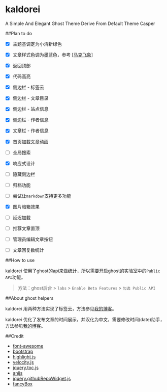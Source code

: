 # kaldorei
A Simple And Elegant Ghost Theme Derive From Default Theme Casper

##Plan to do
- [x] 主题基调定为小清新绿色

- [x] 文章样式色调为墨蓝色，参考 [[马克飞象]](http://maxiang.io)

- [x] 返回顶部

- [x] 代码高亮

- [x] 侧边栏 - 标签云

- [x] 侧边栏 - 文章目录

- [x] 侧边栏 - 站点信息

- [x] 侧边栏 - 作者信息

- [x] 文章栏 - 作者信息

- [x] 首页加载文章动画

- [ ] 全局搜索

- [x] 响应式设计

- [ ] 隐藏侧边栏

- [ ] 归档功能

- [ ] 尝试让`markdown`支持更多功能

- [x] 图片暗箱效果

- [ ] 延迟加载

- [ ] 推荐文章置顶

- [ ] 管理员编辑文章按钮

- [ ] 文章回复数统计

##How to use

kaldorei 使用了ghost的api来做统计，所以需要开启ghost的实验室中的`Public API`功能。

> 方法：ghost后台 > `labs` > `Enable Beta Features` > `勾选 Public API`

##About ghost helpers

kaldorei 用两种方法实现了标签云，方法参见[我的博客](http://xlbd.me)。

kaldorei 优化了发布文章的时间展示，并汉化为中文，需要修改时间(date)助手，方法参见[我的博客](http://xlbd.me)。

##Credit

* [font-awesome](https://github.com/FortAwesome/Font-Awesome)
* [bootstrap](https://github.com/twbs/bootstrap)
* [highlight.js](https://github.com/isagalaev/highlight.js)
* [velocity.js](https://github.com/julianshapiro/velocity)
* [jquery.toc.js](https://github.com/jgallen23/toc)
* [anijs](https://github.com/anijs/anijs)
* [jquery.githubRepoWidget.js](https://github.com/JoelSutherland/GitHub-jQuery-Repo-Widget)
* [fancyBox](https://github.com/fancyapps/fancyBox)
